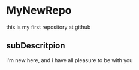 # MyNewRepo
this is my first  repository at github
## subDescritpion
i'm new here, and i have all pleasure to be with you